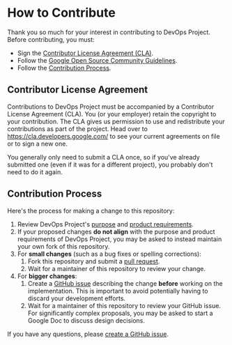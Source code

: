 # How to Contribute

Thank you so much for your interest in contributing to DevOps Project.
Before contributing, you must:
* Sign the [Contributor License Agreement (CLA)](#contributor-license-agreement).
* Follow the [Google Open Source Community Guidelines](https://opensource.google.com/conduct/).
* Follow the [Contribution Process](#contribution-process).

## Contributor License Agreement

Contributions to DevOps Project must be accompanied by a Contributor License
Agreement (CLA). You (or your employer) retain the copyright to your contribution.
The CLA gives us permission to use and redistribute your contributions as
part of the project. Head over to <https://cla.developers.google.com/> to see
your current agreements on file or to sign a new one.

You generally only need to submit a CLA once, so if you've already submitted one
(even if it was for a different project), you probably don't need to do it
again.

## Contribution Process

Here's the process for making a change to this repository:

1. Review DevOps Project's [purpose](/docs/purpose.md) and [product requirements](/docs/product-requirements.md).
1. If your proposed changes **do not align** with the purpose and product requirements of DevOps Project, you may be asked to instead maintain your own fork of this repository.
1. For **small changes** (such as a bug fixes or spelling corrections):
    1. Fork this repository and submit a [pull request](https://help.github.com/articles/about-pull-requests/).
    1. Wait for a maintainer of this repository to review your change.
1. For **bigger changes**:
    1. Create a [GitHub issue](https://github.com/GoogleCloudPlatform/microservices-demo/issues/new/choose) describing the change **before** working on the implementation. This is important to avoid potentially having to discard your development efforts.
    1. Wait for a maintainer of this repository to review your GitHub issue. For significantly complex proposals, you may be asked to start a Google Doc to discuss design decisions.

If you have any questions, please [create a GitHub issue](https://github.com/GoogleCloudPlatform/microservices-demo/issues/new/choose).
